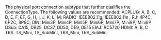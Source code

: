 ﻿The physical port connection subtype that further qualifies the ConnectionType.  The following values are recommended:
ACPLUG: A, B, C, D, E, F, EF, G, H, I, J, K, L, M; RADIO: IEEE802.11g, IEEE802.11n
; RJ: 4P4C, 6P2C, 8P8C; DIN: Mini3P, Mini4P, Mini5P, Mini6P, Mini7P, Mini8P, Mini9P 
DSub: DA15, DB25, DC37, DD50, DE9, DE15 
EIAJ: RC5720
HDMI: A, B, C
TRS: TS_Mini, TS_SubMini, TRS_Mini, TRS_SubMini
